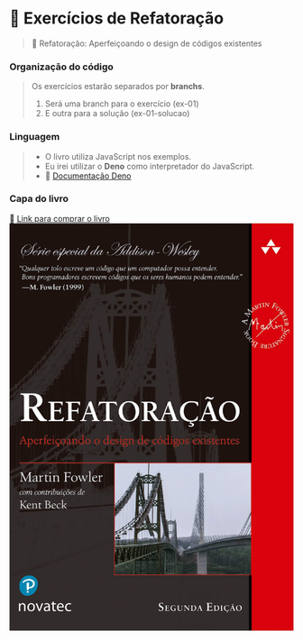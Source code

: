 # :pencil: Exercícios de Refatoração
> :book: Refatoração: Aperfeiçoando o design de códigos existentes

### Organização do código
> Os exercícios estarão separados por **branchs**.
> 1. Será uma branch para o exercício (ex-01)
> 2. E outra para a solução (ex-01-solucao)

### Linguagem
> * O livro utiliza JavaScript nos exemplos.
> * Eu irei utilizar o **Deno** como interpretador do JavaScript.
> * :link: [Documentação Deno](https://deno.land/)

### Capa do livro
:link: [Link para comprar o livro](https://www.amazon.com.br/Refatora%C3%A7%C3%A3o-Aperfei%C3%A7oando-design-c%C3%B3digos-existentes-ebook/dp/B087N8LKYB/ref=sr_1_1?__mk_pt_BR=%C3%85M%C3%85%C5%BD%C3%95%C3%91&crid=3QW2ZMFD9338F&dchild=1&keywords=refatora%C3%A7%C3%A3o+martin+fowler&qid=1612489730&sprefix=refatora%C3%A7%C3%A3o+martin%2Caps%2C259&sr=8-1)
![](.github/capa.jpg)